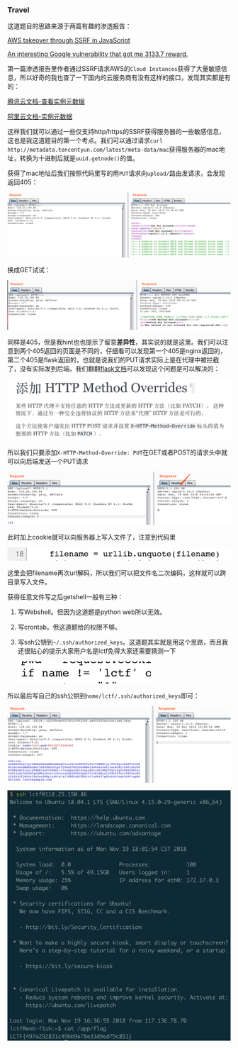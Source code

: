 ### Travel

这道题目的思路来源于两篇有趣的渗透报告：

[AWS takeover through SSRF in JavaScript](http://10degres.net/aws-takeover-ssrf-javascript/)

[An interesting Google vulnerability that got me 3133.7 reward.](http://www.sec-down.com/wordpress/?p=809)

第一篇渗透报告里作者通过SSRF请求AWS的`Cloud Instances`获得了大量敏感信息，所以好奇的我也查了一下国内的云服务商有没有这样的接口，发现其实都是有的：

[腾讯云文档-查看实例元数据](https://cloud.tencent.com/document/product/213/4934)

[阿里云文档-实例元数据](https://help.aliyun.com/knowledge_detail/49122.html)

这样我们就可以通过一些仅支持http/https的SSRF获得服务器的一些敏感信息，这也是我这道题目的第一个考点。我们可以通过请求`curl http://metadata.tencentyun.com/latest/meta-data/mac`获得服务器的mac地址，转换为十进制后就是`uuid.getnode()`的值。

获得了mac地址后我们按照代码里写的用`PUT`请求向`upload/`路由发请求，会发现返回405：

![](./WX20181119-174017@2x.png)

换成GET试试：

![](./WX20181119-174152@2x.png)

同样是405，但是我hint也也提示了留意**差异性**，其实说的就是这里。我们可以注意到两个405返回的页面是不同的，仔细看可以发现第一个405是nginx返回的，第二个405是flask返回的，也就是说我们的PUT请求实际上是在代理中被拦截了，没有实际发到后端。我们翻翻[flask文档](http://docs.jinkan.org/docs/flask/patterns/methodoverrides.html)可以发现这个问题是可以解决的：

![](./WX20181119-174553@2x.png)

所以我们只要添加`X-HTTP-Method-Override: PUT`在GET或者POST的请求头中就可以向后端发送一个PUT请求

![](./WX20181119-175039@2x.png)

此时加上cookie就可以向服务器上写入文件了，注意到代码里

![](./WX20181119-175136@2x.png)

这里会把filename再次url解码，所以我们可以把文件名二次编码，这样就可以跨目录写入文件。

获得任意文件写之后getshell一般有三种：

1. 写Webshell。但因为这道题是python web所以无效。

2. 写crontab。但这道题给的权限不够。

3. 写ssh公钥到`~/.ssh/authorized_keys`。这道题其实就是用这个思路，而且我还很贴心的提示大家用户名是lctf免得大家还需要猜测一下

   ![](./WX20181119-175502@2x.png)

所以最后写自己的ssh公钥到`home/lctf/.ssh/authorized_keys`即可：

![](./WX20181119-180110@2x.png)

![](./WX20181119-180224@2x.png)

